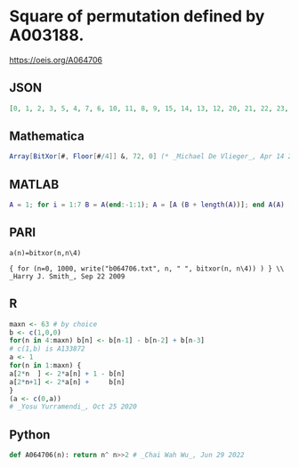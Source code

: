 # Square of permutation defined by A003188\.
https://oeis.org/A064706
## JSON
```JSON
[0, 1, 2, 3, 5, 4, 7, 6, 10, 11, 8, 9, 15, 14, 13, 12, 20, 21, 22, 23, 17, 16, 19, 18, 30, 31, 28, 29, 27, 26, 25, 24, 40, 41, 42, 43, 45, 44, 47, 46, 34, 35, 32, 33, 39, 38, 37, 36, 60, 61, 62, 63, 57, 56, 59, 58, 54, 55, 52, 53, 51, 50, 49, 48, 80, 81, 82, 83, 85, 84, 87, 86]
```
## Mathematica
```Mathematica
Array[BitXor[#, Floor[#/4]] &, 72, 0] (* _Michael De Vlieger_, Apr 14 2018 *)
```
## MATLAB
```MATLAB
A = 1; for i = 1:7 B = A(end:-1:1); A = [A (B + length(A))]; end A(A) - 1
```
## PARI
```PARI
a(n)=bitxor(n,n\4)
```
```PARI
{ for (n=0, 1000, write("b064706.txt", n, " ", bitxor(n, n\4)) ) } \\ _Harry J. Smith_, Sep 22 2009
```
## R
```R
maxn <- 63 # by choice
b <- c(1,0,0)
for(n in 4:maxn) b[n] <- b[n-1] - b[n-2] + b[n-3]
# c(1,b) is A133872
a <- 1
for(n in 1:maxn) {
a[2*n  ] <- 2*a[n] + 1 - b[n]
a[2*n+1] <- 2*a[n] +     b[n]
}
(a <- c(0,a))
# _Yosu Yurramendi_, Oct 25 2020
```
## Python
```Python
def A064706(n): return n^ n>>2 # _Chai Wah Wu_, Jun 29 2022
```
